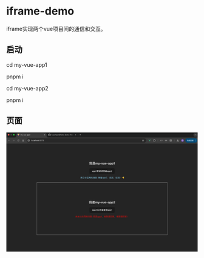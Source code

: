 # iframe-demo
iframe实现两个vue项目间的通信和交互。

## 启动
cd my-vue-app1

pnpm i

cd my-vue-app2

pnpm i

## 页面
![alt text](image.png)

